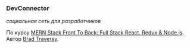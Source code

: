 ### DevConnector

_социальная сеть для разработчиков_

По курсу [MERN Stack Front To Back: Full Stack React, Redux & Node.js](https://www.udemy.com/course/mern-stack-front-to-back/). Автор [Brad Traversy](https://github.com/bradtraversy).
